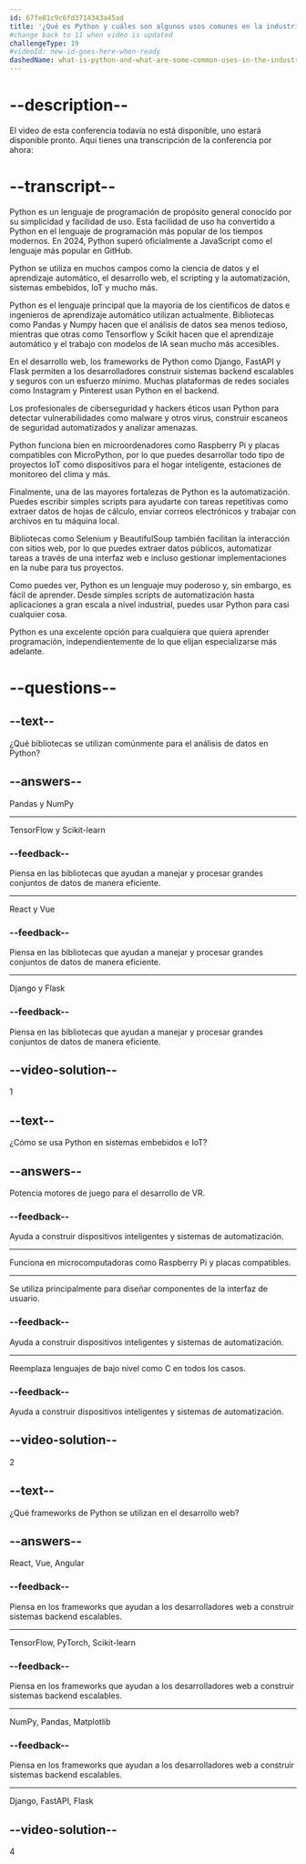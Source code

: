 ```yaml
---
id: 67fe81c9c6fd3714343a45ad
title: '¿Qué es Python y cuáles son algunos usos comunes en la industria?'
#change back to 11 when video is updated
challengeType: 19
#videoId: new-id-goes-here-when-ready
dashedName: what-is-python-and-what-are-some-common-uses-in-the-industry
---
```


# --description--

El video de esta conferencia todavía no está disponible, uno estará disponible pronto. Aquí tienes una transcripción de la conferencia por ahora:

# --transcript--

Python es un lenguaje de programación de propósito general conocido por su simplicidad y facilidad de uso. Esta facilidad de uso ha convertido a Python en el lenguaje de programación más popular de los tiempos modernos. En 2024, Python superó oficialmente a JavaScript como el lenguaje más popular en GitHub.

Python se utiliza en muchos campos como la ciencia de datos y el aprendizaje automático, el desarrollo web, el scripting y la automatización, sistemas embebidos, IoT y mucho más.

Python es el lenguaje principal que la mayoría de los científicos de datos e ingenieros de aprendizaje automático utilizan actualmente. Bibliotecas como Pandas y Numpy hacen que el análisis de datos sea menos tedioso, mientras que otras como Tensorflow y Scikit hacen que el aprendizaje automático y el trabajo con modelos de IA sean mucho más accesibles.

En el desarrollo web, los frameworks de Python como Django, FastAPI y Flask permiten a los desarrolladores construir sistemas backend escalables y seguros con un esfuerzo mínimo. Muchas plataformas de redes sociales como Instagram y Pinterest usan Python en el backend.

Los profesionales de ciberseguridad y hackers éticos usan Python para detectar vulnerabilidades como malware y otros virus, construir escaneos de seguridad automatizados y analizar amenazas.

Python funciona bien en microordenadores como Raspberry Pi y placas compatibles con MicroPython, por lo que puedes desarrollar todo tipo de proyectos IoT como dispositivos para el hogar inteligente, estaciones de monitoreo del clima y más.

Finalmente, una de las mayores fortalezas de Python es la automatización. Puedes escribir simples scripts para ayudarte con tareas repetitivas como extraer datos de hojas de cálculo, enviar correos electrónicos y trabajar con archivos en tu máquina local.

Bibliotecas como Selenium y BeautifulSoup también facilitan la interacción con sitios web, por lo que puedes extraer datos públicos, automatizar tareas a través de una interfaz web e incluso gestionar implementaciones en la nube para tus proyectos.

Como puedes ver, Python es un lenguaje muy poderoso y, sin embargo, es fácil de aprender. Desde simples scripts de automatización hasta aplicaciones a gran escala a nivel industrial, puedes usar Python para casi cualquier cosa.

Python es una excelente opción para cualquiera que quiera aprender programación, independientemente de lo que elijan especializarse más adelante.

# --questions--

## --text--

¿Qué bibliotecas se utilizan comúnmente para el análisis de datos en Python?

## --answers--

Pandas y NumPy

---

TensorFlow y Scikit-learn

### --feedback--

Piensa en las bibliotecas que ayudan a manejar y procesar grandes conjuntos de datos de manera eficiente.

---

React y Vue

### --feedback--

Piensa en las bibliotecas que ayudan a manejar y procesar grandes conjuntos de datos de manera eficiente.

---

Django y Flask

### --feedback--

Piensa en las bibliotecas que ayudan a manejar y procesar grandes conjuntos de datos de manera eficiente.

## --video-solution--

1

## --text--

¿Cómo se usa Python en sistemas embebidos e IoT?

## --answers--

Potencia motores de juego para el desarrollo de VR.

### --feedback--

Ayuda a construir dispositivos inteligentes y sistemas de automatización.

---

Funciona en microcomputadoras como Raspberry Pi y placas compatibles.

---

Se utiliza principalmente para diseñar componentes de la interfaz de usuario.

### --feedback--

Ayuda a construir dispositivos inteligentes y sistemas de automatización.

---

Reemplaza lenguajes de bajo nivel como C en todos los casos.

### --feedback--

Ayuda a construir dispositivos inteligentes y sistemas de automatización.

## --video-solution--

2

## --text--

¿Qué frameworks de Python se utilizan en el desarrollo web?

## --answers--

React, Vue, Angular

### --feedback--

Piensa en los frameworks que ayudan a los desarrolladores web a construir sistemas backend escalables.

---

TensorFlow, PyTorch, Scikit-learn

### --feedback--

Piensa en los frameworks que ayudan a los desarrolladores web a construir sistemas backend escalables.

---

NumPy, Pandas, Matplotlib

### --feedback--

Piensa en los frameworks que ayudan a los desarrolladores web a construir sistemas backend escalables.

---

Django, FastAPI, Flask

## --video-solution--

4
